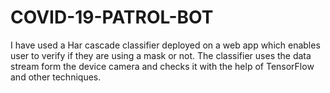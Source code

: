 # COVID-19-PATROL-BOT
I have used a Har cascade classifier deployed on a web app which enables user to verify if they are using a mask or not. The classifier uses the data stream form the device camera and checks it with the help of TensorFlow and other techniques. 
